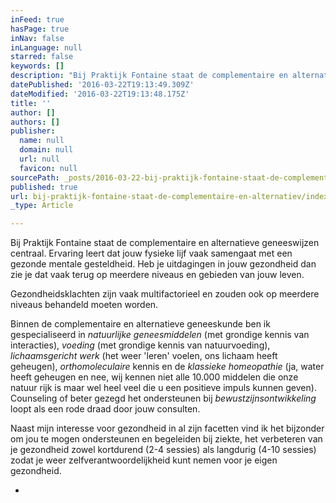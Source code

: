 ```yaml
---
inFeed: true
hasPage: true
inNav: false
inLanguage: null
starred: false
keywords: []
description: "Bij Praktijk Fontaine staat de complementaire en alternatieve geneeswijzen centraal. Ervaring leert dat jouw fysieke lijf vaak samengaat met een gezonde mentale gesteldheid. Heb je uitdagingen in jouw gezondheid dan zie je dat vaak terug op meerdere niveaus en gebieden van jouw leven.\_"
datePublished: '2016-03-22T19:13:49.309Z'
dateModified: '2016-03-22T19:13:48.175Z'
title: ''
author: []
authors: []
publisher:
  name: null
  domain: null
  url: null
  favicon: null
sourcePath: _posts/2016-03-22-bij-praktijk-fontaine-staat-de-complementaire-en-alternatiev.md
published: true
url: bij-praktijk-fontaine-staat-de-complementaire-en-alternatiev/index.html
_type: Article

---
```

Bij Praktijk Fontaine staat de complementaire en alternatieve geneeswijzen centraal. Ervaring leert dat jouw fysieke lijf vaak samengaat met een gezonde mentale gesteldheid. Heb je uitdagingen in jouw gezondheid dan zie je dat vaak terug op meerdere niveaus en gebieden van jouw leven. 

Gezondheidsklachten zijn vaak multifactorieel en zouden ook op meerdere niveaus behandeld moeten worden. 

Binnen de complementaire en alternatieve geneeskunde ben ik gespecialiseerd in _natuurlijke geneesmiddelen_ (met grondige kennis van interacties), _voeding_ (met grondige kennis van natuurvoeding), _lichaamsgericht werk_ (het weer 'leren' voelen, ons lichaam heeft geheugen), _orthomoleculaire_ kennis en de _klassieke homeopathie_ (ja, water heeft geheugen en nee, wij kennen niet alle 10.000 middelen die onze natuur rijk is maar wel heel veel die u een positieve impuls kunnen geven). Counseling of beter gezegd het ondersteunen bij _bewustzijnsontwikkeling_ loopt als een rode draad door jouw consulten. 

Naast mijn interesse voor gezondheid in al zijn facetten vind ik het bijzonder om jou te mogen ondersteunen en begeleiden bij ziekte, het verbeteren van je gezondheid zowel kortdurend (2-4 sessies) als langdurig (4-10 sessies) zodat je weer zelfverantwoordelijkheid kunt nemen voor je eigen gezondheid. 

*
